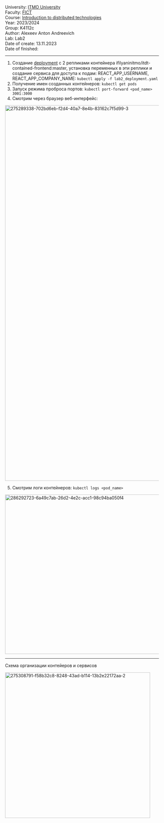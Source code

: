 University: [ITMO University](https://itmo.ru/ru/)\
Faculty: [FICT](https://fict.itmo.ru)\
Course: [Introduction to distributed technologies](https://github.com/itmo-ict-faculty/introduction-to-distributed-technologies)\
Year: 2023/2024\
Group: K4112c\
Author: Alexeev Anton Andreevich\
Lab: Lab2\
Date of create: 13.11.2023\
Date of finished: 

___

1) Создание [deployment](lab2_deployment.yaml) с 2 репликами контейнера ifilyaninitmo/itdt-contained-frontend:master, установка переменных в эти реплики и создание сервиса для доступа к подам: 
REACT_APP_USERNAME, REACT_APP_COMPANY_NAME: ``kubectl apply -f lab2_deployment.yaml``
2) Получение имен созданных контейнеров: ``kubectl get pods``
3) Запуск режима проброса портов: ``kubectl port-forward <pod_name> 3001:3000``
4) Смотрим через браузер веб-интерфейс:

<img width="1225" alt="275289338-702bd6eb-f2d4-40a7-8e4b-83162c7f5d99-3" src="https://github.com/creagent/2023_2024-introduction_to_distributed_technologies-K4112c-alexeev_a_a/assets/70636573/c4998314-f27a-4cb0-8e33-f8b68fcbae7b">

5) Смотрим логи контейнеров: ``kubectl logs <pod_name>``

<img width="520" alt="286292723-6a49c7ab-26d2-4e2c-acc1-98c94ba050f4" src="https://github.com/creagent/2023_2024-introduction_to_distributed_technologies-K4112c-alexeev_a_a/assets/70636573/95ad8442-12dd-4d9b-a97b-2f656a82f662">

___

Схема организации контейеров и сервисов

<img width="475" alt="275308791-f58b32c8-8248-43ad-b114-13b2e22172aa-2" src="https://github.com/creagent/2023_2024-introduction_to_distributed_technologies-K4112c-alexeev_a_a/assets/70636573/0b68dad5-81a1-43ad-8a6f-26d94aaaffea">
